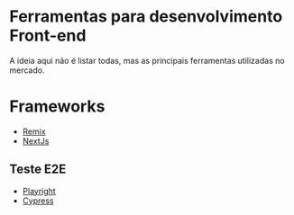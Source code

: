 # Ferramentas para desenvolvimento Front-end
A ideia aqui não é listar todas, mas as principais ferramentas utilizadas no mercado.


# Frameworks
* [Remix](https://remix.run/)
* [NextJs](https://nextjs.org/)

## Teste E2E
* [Playright](https://playwright.dev/)
* [Cypress](https://cypress.io)
